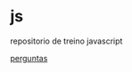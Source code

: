 # js
 repositorio de treino javascript


<a href="https://erick100-code.github.io/js/meus_ex/html/index.html">perguntas</a>